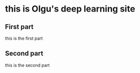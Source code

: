 # this is Olgu's deep learning site

## First part
this is the first part
## Second part
this is the second part
